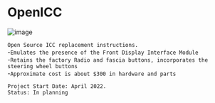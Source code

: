 # OpenICC    


![image](https://user-images.githubusercontent.com/57064943/163667682-4a5c582a-5393-4fab-9262-50ee4e75e5fe.png)

`Open Source ICC replacement instructions.`  
    -`Emulates the presence of the Front Display Interface Module`    
    -`Retains the factory Radio and fascia buttons, incorporates the steering wheel buttons`    
    -`Approximate cost is about $300 in hardware and parts`    
  
  
`Project Start Date: April 2022.`    
    `Status: In planning`    


